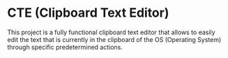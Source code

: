 CTE (Clipboard Text Editor)
=======================================

This project is a fully functional clipboard text editor that allows to easily edit the text that is currently in 
the clipboard of the OS (Operating System) through specific predetermined actions.



